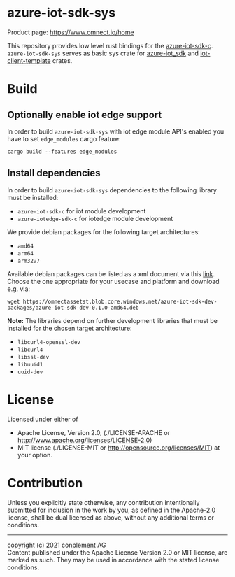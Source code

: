 # azure-iot-sdk-sys
Product page: https://www.omnect.io/home

This repository provides low level rust bindings for the [azure-iot-sdk-c](https://github.com/Azure/azure-iot-sdk-c).<br>
 `azure-iot-sdk-sys` serves as basic sys crate for [azure-iot_sdk](https://github.com/omnect/azure-iot-sdk) and [iot-client-template](https://github.com/omnect/iot-client-template-rs) crates.

# Build

## Optionally enable iot edge support

In order to build `azure-iot-sdk-sys` with iot edge module API's enabled you have to set `edge_modules` cargo feature:
```
cargo build --features edge_modules
```

## Install dependencies

In order to build `azure-iot-sdk-sys` dependencies to the following library must be installed:
- `azure-iot-sdk-c` for iot module development
- `azure-iotedge-sdk-c` for iotedge module development

We provide debian packages for the following target architectures:
- `amd64`
- `arm64`
- `arm32v7`

Available debian packages can be listed as a xml document via this [link](https://omnectassetst.blob.core.windows.net/azure-iot-sdk-dev-packages?restype=container&comp=list). Choose the one appropriate for your usecase and platform and download e.g. via:
```
wget https://omnectassetst.blob.core.windows.net/azure-iot-sdk-dev-packages/azure-iot-sdk-dev-0.1.0-amd64.deb
```

**Note:** The libraries depend on further development libraries that must be installed for the chosen target architecture:
- `libcurl4-openssl-dev`
- `libcurl4`
- `libssl-dev`
- `libuuid1`
- `uuid-dev`

# License

Licensed under either of
* Apache License, Version 2.0, (./LICENSE-APACHE or <http://www.apache.org/licenses/LICENSE-2.0>)
* MIT license (./LICENSE-MIT or <http://opensource.org/licenses/MIT>)
at your option.

# Contribution

Unless you explicitly state otherwise, any contribution intentionally
submitted for inclusion in the work by you, as defined in the Apache-2.0
license, shall be dual licensed as above, without any additional terms or
conditions.

---

copyright (c) 2021 conplement AG<br>
Content published under the Apache License Version 2.0 or MIT license, are marked as such. They may be used in accordance with the stated license conditions.

